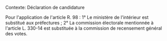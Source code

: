 Contexte: Déclaration de candidature

Pour l'application de l'article R. 98 : 1° Le ministère de l'intérieur est substitué aux préfectures ; 2° La commission électorale mentionnée à l'article L. 330-14 est substituée à la commission de recensement général des votes.